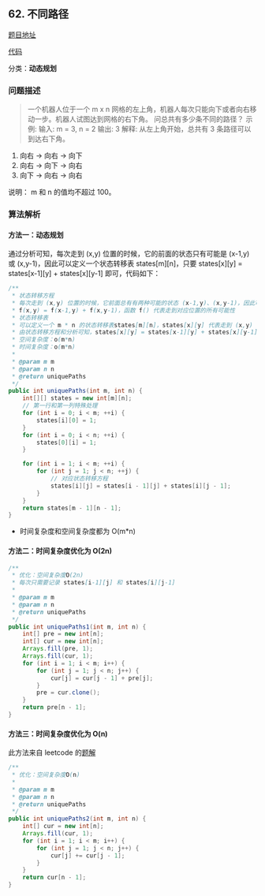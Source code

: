 ## 62. 不同路径

[题目地址](https://leetcode-cn.com/problems/unique-paths/)

[代码](https://github.com/lidonggg/Learning-notes/blob/master/algorithm/src/main/java/com/lidong/algorithm/leetcode/medium/dynamic/UniquePaths.java)

分类：**动态规划**

### 问题描述
> 一个机器人位于一个 m x n 网格的左上角，机器人每次只能向下或者向右移动一步。机器人试图达到网格的右下角。
问总共有多少条不同的路径？
示例:
输入: m = 3, n = 2
输出: 3
解释:
从左上角开始，总共有 3 条路径可以到达右下角。
1. 向右 -> 向右 -> 向下
2. 向右 -> 向下 -> 向右
3. 向下 -> 向右 -> 向右

说明：
m 和 n 的值均不超过 100。

### 算法解析
#### 方法一：动态规划
通过分析可知，每次走到 (x,y) 位置的时候，它的前面的状态只有可能是 (x-1,y) 或 (x,y-1)，因此可以定义一个状态转移表 states[m][n]，只要 states[x][y] = states[x-1][y] + states[x][y-1] 即可，代码如下：
```java
/**
 * 状态转移方程
 * 每次走到 (x,y) 位置的时候，它前面总有有两种可能的状态 (x-1,y)、(x,y-1)，因此可以得到状态转移方程：
 * f(x,y) = f(x-1,y) + f(x,y-1)，函数 f() 代表走到对应位置的所有可能性
 * 状态转移表
 * 可以定义一个 m * n 的状态转移表states[m][n]，states[x][y] 代表走到 (x,y) 时的所有可能性，
 * 由状态转移方程和分析可知，states[x][y] = states[x-1][y] + states[x][y-1]
 * 空间复杂度：o(m*n)
 * 时间复杂度：o(m*n)
 *
 * @param m m
 * @param n n
 * @return uniquePaths
 */
public int uniquePaths(int m, int n) {
    int[][] states = new int[m][n];
    // 第一行和第一列特殊处理
    for (int i = 0; i < m; ++i) {
        states[i][0] = 1;
    }
    for (int i = 0; i < n; ++i) {
        states[0][i] = 1;
    }

    for (int i = 1; i < m; ++i) {
        for (int j = 1; j < n; ++j) {
            // 对应状态转移方程
            states[i][j] = states[i - 1][j] + states[i][j - 1];
        }
    }
    return states[m - 1][n - 1];
}
```
- 时间复杂度和空间复杂度都为 O(m*n)

#### 方法二：时间复杂度优化为 O(2n)
```java
/**
 * 优化：空间复杂度O(2n)
 * 每次只需要记录 states[i-1][j] 和 states[i][j-1]
 *
 * @param m m
 * @param n n
 * @return uniquePaths
 */
public int uniquePaths1(int m, int n) {
    int[] pre = new int[n];
    int[] cur = new int[n];
    Arrays.fill(pre, 1);
    Arrays.fill(cur, 1);
    for (int i = 1; i < m; i++) {
        for (int j = 1; j < n; j++) {
            cur[j] = cur[j - 1] + pre[j];
        }
        pre = cur.clone();
    }
    return pre[n - 1];
}
```

#### 方法三：时间复杂度优化为 O(n)
此方法来自 leetcode 的[题解](https://leetcode-cn.com/problems/unique-paths/solution/dong-tai-gui-hua-by-powcai-2/)

```java
/**
 * 优化：空间复杂度O(n)
 *
 * @param m m
 * @param n n
 * @return uniquePaths
 */
public int uniquePaths2(int m, int n) {
    int[] cur = new int[n];
    Arrays.fill(cur, 1);
    for (int i = 1; i < m; i++) {
        for (int j = 1; j < n; j++) {
            cur[j] += cur[j - 1];
        }
    }
    return cur[n - 1];
}
```






